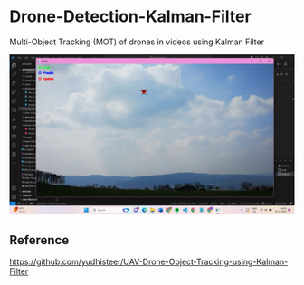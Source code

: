 # Drone-Detection-Kalman-Filter
Multi-Object Tracking (MOT) of drones in videos using Kalman Filter

![Kalman Filter Detection](https://github.com/HarshiniR4/Drone-Detection-Kalman-Filter/blob/main/output/Screenshot%202023-11-19%20160632.png)

## Reference
https://github.com/yudhisteer/UAV-Drone-Object-Tracking-using-Kalman-Filter
